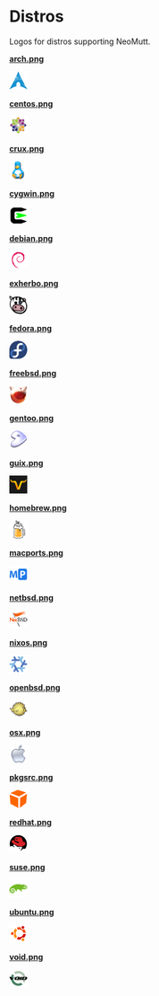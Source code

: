 # Distros

Logos for distros supporting NeoMutt.

**[arch.png](arch.png)**

![arch.png](arch.png)

**[centos.png](centos.png)**

![centos.png](centos.png)

**[crux.png](crux.png)**

![crux.png](crux.png)

**[cygwin.png](cygwin.png)**

![cygwin.png](cygwin.png)

**[debian.png](debian.png)**

![debian.png](debian.png)

**[exherbo.png](exherbo.png)**

![exherbo.png](exherbo.png)

**[fedora.png](fedora.png)**

![fedora.png](fedora.png)

**[freebsd.png](freebsd.png)**

![freebsd.png](freebsd.png)

**[gentoo.png](gentoo.png)**

![gentoo.png](gentoo.png)

**[guix.png](guix.png)**

![guix.png](guix.png)

**[homebrew.png](homebrew.png)**

![homebrew.png](homebrew.png)

**[macports.png](macports.png)**

![macports.png](macports.png)

**[netbsd.png](netbsd.png)**

![netbsd.png](netbsd.png)

**[nixos.png](nixos.png)**

![nixos.png](nixos.png)

**[openbsd.png](openbsd.png)**

![openbsd.png](openbsd.png)

**[osx.png](osx.png)**

![osx.png](osx.png)

**[pkgsrc.png](pkgsrc.png)**

![pkgsrc.png](pkgsrc.png)

**[redhat.png](redhat.png)**

![redhat.png](redhat.png)

**[suse.png](suse.png)**

![suse.png](suse.png)

**[ubuntu.png](ubuntu.png)**

![ubuntu.png](ubuntu.png)

**[void.png](void.png)**

![void.png](void.png)

